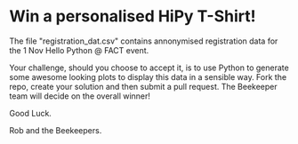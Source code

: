 # Win a personalised HiPy T-Shirt!

The file "registration_dat.csv" contains annonymised registration data for the 1 Nov Hello Python @ FACT event.

Your challenge, should you choose to accept it, is to use Python to generate some awesome looking plots to display this data in a sensible way. Fork the repo, create your solution and then submit a pull request. The Beekeeper team will decide on the overall winner!

Good Luck.

Rob and the Beekeepers.
